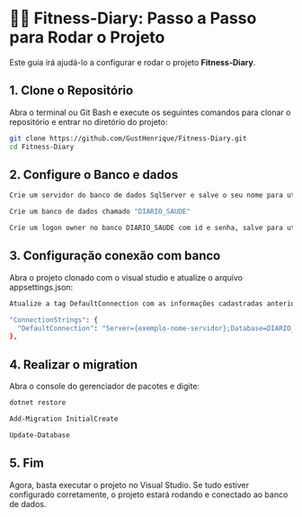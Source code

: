 # 🏋️‍♂️ Fitness-Diary: Passo a Passo para Rodar o Projeto

Este guia irá ajudá-lo a configurar e rodar o projeto **Fitness-Diary**.

## 1. Clone o Repositório

Abra o terminal ou Git Bash e execute os seguintes comandos para clonar o repositório e entrar no diretório do projeto:

```bash
git clone https://github.com/GustHenrique/Fitness-Diary.git
cd Fitness-Diary
```
## 2. Configure o Banco e dados
```bash
Crie um servidor do banco de dados SqlServer e salve o seu nome para utilizar no próximo passo.

Crie um banco de dados chamado "DIARIO_SAUDE"

Crie um logon owner no banco DIARIO_SAUDE com id e senha, salve para utilizar no proximo passo.
```


## 3. Configuração conexão com banco
Abra o projeto clonado com o visual studio e atualize o arquivo appsettings.json: 
```bash
Atualize a tag DefaultConnection com as informações cadastradas anteriormente no banco de dados

"ConnectionStrings": {
  "DefaultConnection": "Server={exemplo-nome-servidor};Database=DIARIO_SAUDE;User Id = {exemplo_id};Password={exemplo_senha};TrustServerCertificate=True;"
},
```

## 4. Realizar o migration
Abra o console do gerenciador de pacotes e digite:
```bash
dotnet restore

Add-Migration InitialCreate

Update-Database
```

## 5. Fim
Agora, basta executar o projeto no Visual Studio. Se tudo estiver configurado corretamente, o projeto estará rodando e conectado ao banco de dados.
